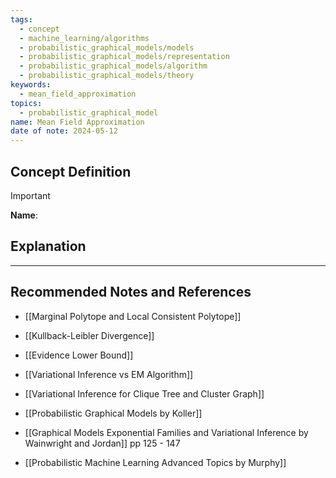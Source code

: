 ```yaml
---
tags:
  - concept
  - machine_learning/algorithms
  - probabilistic_graphical_models/models
  - probabilistic_graphical_models/representation
  - probabilistic_graphical_models/algorithm
  - probabilistic_graphical_models/theory
keywords:
  - mean_field_approximation
topics:
  - probabilistic_graphical_model
name: Mean Field Approximation
date of note: 2024-05-12
---
```


## Concept Definition

>[!important]
>**Name**: 



## Explanation





-----------
##  Recommended Notes and References

- [[Marginal Polytope and Local Consistent Polytope]]

- [[Kullback-Leibler Divergence]]
- [[Evidence Lower Bound]]
- [[Variational Inference vs EM Algorithm]]
- [[Variational Inference for Clique Tree and Cluster Graph]]


- [[Probabilistic Graphical Models by Koller]]
- [[Graphical Models Exponential Families and Variational Inference by Wainwright and Jordan]] pp 125 - 147
- [[Probabilistic Machine Learning Advanced Topics by Murphy]]
